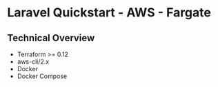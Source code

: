 # Laravel Quickstart - AWS - Fargate

## Technical Overview
 - Terraform >= 0.12
 - aws-cli/2.x
 - Docker
 - Docker Compose
